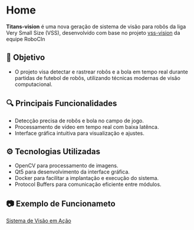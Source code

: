 

# Home

**Titans-vision** é uma nova geração de sistema de visão para robôs da liga Very Small Size (VSS), desenvolvido com base no projeto [vss-vision](https://github.com/robocin/vss-vision) da equipe RoboCIn

## 🎯 Objetivo
- O projeto visa detectar e rastrear robôs e a bola em tempo real durante partidas de futebol de robôs, utilizando técnicas modernas de visão computacional.

## 🔍 Principais Funcionalidades
- Detecção precisa de robôs e bola no campo de jogo.
- Processamento de vídeo em tempo real com baixa latênca.
- Interface gráfica intuitiva para visualização e ajustes.

## ⚙️ Tecnologias Utilizadas
- OpenCV para processamento de imagens.
- Qt5 para desenvolvimento da interface gráfica.
- Docker para facilitar a implantação e execução do sistema.
- Protocol Buffers para comunicação eficiente entre módulos.

## 📷 Exemplo de Funcionameto

[Sistema de Visão em Ação](link)




